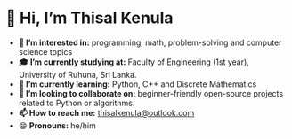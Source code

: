 # 👋 Hi, I’m Thisal Kenula
- **👀 I’m interested in:** programming, math, problem-solving and computer science topics
- **🎓 I’m currently studying at:** Faculty of Engineering (1st year), University of Ruhuna, Sri Lanka.
- **🌱 I’m currently learning:** Python, C++ and Discrete Mathematics
- **💞️ I’m looking to collaborate on:** beginner-friendly open-source projects related to Python or algorithms.
- **📫 How to reach me:** [thisalkenula@outlook.com](thisalkenula@outlook.com)
- 😄 **Pronouns:** he/him

<!---
thisal-kenula/thisal-kenula is a ✨ special ✨ repository because its `README.md` (this file) appears on your GitHub profile.
You can click the Preview link to take a look at your changes.
--->
